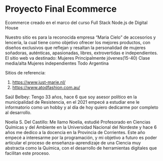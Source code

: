 <!-- ¿Qué productos o servicios brindará nuestro sitio? ¿Quién será nuestra audiencia
objetivo? ¿Cómo ajustaremos nuestra oferta a ese público?
Entregable: Crear archivo README.md en el repositiorio con:
● Una breve descripción de la oferta de productos y/o servicios ofrecidos por su
sitio. También agregar una breve descripción del público al que apunta el sitio.
● Una breve descripción de los integrantes del equipo. -->

# Proyecto Final Ecommerce
 Ecommerce creado en el marco del curso Full Stack Node.js de Digital House

Nuestro sitio es para la reconocida empresa “Maria Cielo” de accesorios y lencería, la cual tiene como objetivo ofrecer  los mejores productos, con diseños exclusivos que reflejan y resaltan la personalidad de mujeres soñadoras, auténticas, apasionadas, libres, extrovertidas e independientes.
El sitio web va destinado:
Mujeres
Principalmente jóvenes(15-40)
Clase media/alta
Mujeres independientes
Todo Argentina


Sitios de referencia:
1) https://www.just-marie.nl/
2) https://www.atodfashion.com.au/



Saúl Belbey:
Tengo 33 años, hace 6 que soy asesor político en la municipalidad de Resistencia, en el 2021 empecé a estudiar ene le informatorio como un hobby y al día de hoy quiero dedicarme por completo al desarrollo.

Noelia S. Del Castillo:
Me llamo Noelia, estudié Profesorado en Ciencias Químicas y del Ambiente en la Universidad Nacional del Nordeste y hace 6 años me dedico a la docencia en la Provincia de Corrientes. Este año empecé a interesarme por la programación, y mi objetivo a futuro es poder articular el proceso de enseñanza-aprendizaje de una Ciencia muy abstracta como la Química, con el desarrollo de herramientas digitales que facilitan este proceso.